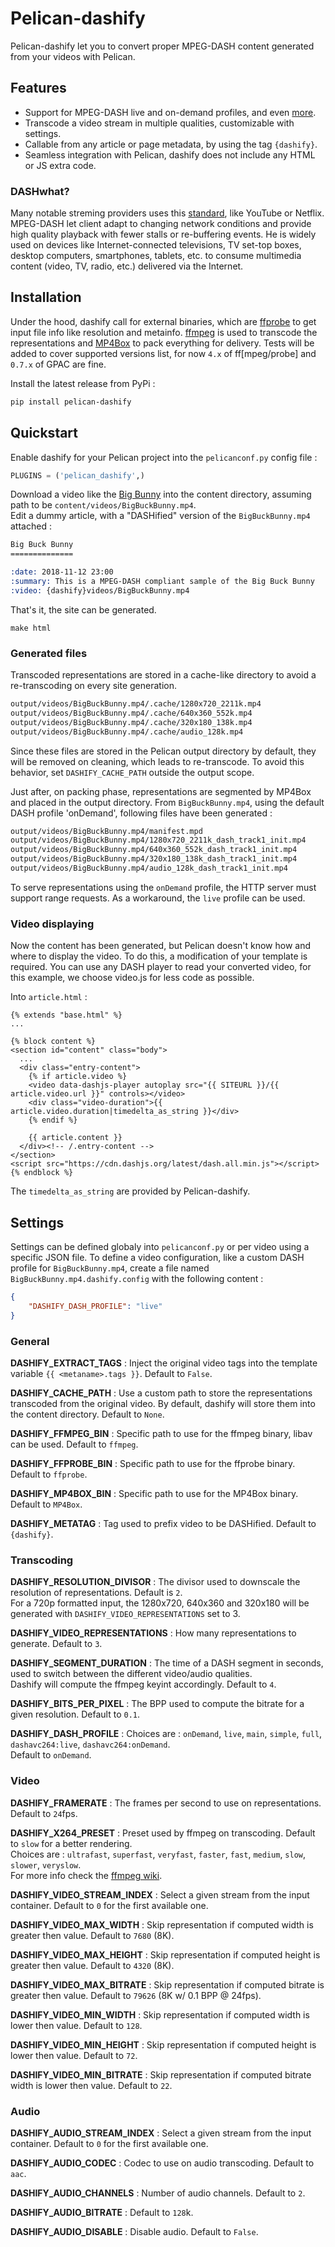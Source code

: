 Pelican-dashify
===============

Pelican-dashify let you to convert proper MPEG-DASH content generated from your videos with Pelican.


Features
--------

-	Support for MPEG-DASH live and on-demand profiles, and even [more](https://gpac.wp.imt.fr/mp4box/dash/).
-	Transcode a video stream in multiple qualities, customizable with settings.
-	Callable from any article or page metadata, by using the tag `{dashify}`.
-	Seamless integration with Pelican, dashify does not include any HTML or JS extra code.

### DASHwhat?

Many notable streming providers uses this [standard](https://tools.ietf.org/html/rfc6983), like YouTube or Netflix. MPEG-DASH let client adapt to changing network conditions and provide high quality playback with fewer stalls or re-buffering events. He is widely used on devices like Internet-connected televisions, TV set-top boxes, desktop computers, smartphones, tablets, etc. to consume multimedia content (video, TV, radio, etc.) delivered via the Internet.


Installation
------------

Under the hood, dashify call for external binaries, which are [ffprobe](https://www.ffmpeg.org/download.html) to get input file info like resolution and metainfo. [ffmpeg](https://www.ffmpeg.org/download.html) is used to transcode the representations and [MP4Box](https://gpac.wp.imt.fr/downloads/gpac-nightly-builds/) to pack everything for delivery. Tests will be added to cover supported versions list, for now `4.x` of ff[mpeg/probe] and `0.7.x` of GPAC are fine.

Install the latest release from PyPi :
```sh
pip install pelican-dashify
```


Quickstart
----------

Enable dashify for your Pelican project into the `pelicanconf.py` config file :
```python
PLUGINS = ('pelican_dashify',)
```

Download a video like the [Big Bunny](http://commondatastorage.googleapis.com/gtv-videos-bucket/sample/BigBuckBunny.mp4) into the content directory, assuming path to be `content/videos/BigBuckBunny.mp4`.  
Edit a dummy article, with a "DASHified" version of the `BigBuckBunny.mp4` attached :


```restructuredtext
Big Buck Bunny
==============

:date: 2018-11-12 23:00
:summary: This is a MPEG-DASH compliant sample of the Big Buck Bunny
:video: {dashify}videos/BigBuckBunny.mp4
```

That's it, the site can be generated.
```
make html
```

### Generated files

Transcoded representations are stored in a cache-like directory to avoid a re-transcoding on every site generation.

```sh
output/videos/BigBuckBunny.mp4/.cache/1280x720_2211k.mp4
output/videos/BigBuckBunny.mp4/.cache/640x360_552k.mp4
output/videos/BigBuckBunny.mp4/.cache/320x180_138k.mp4
output/videos/BigBuckBunny.mp4/.cache/audio_128k.mp4
```

Since these files are stored in the Pelican output directory by default, they will be removed on cleaning, which leads to re-transcode. To avoid this behavior, set `DASHIFY_CACHE_PATH` outside the output scope.

Just after, on packing phase, representations are segmented by MP4Box and placed in the output directory.
From `BigBuckBunny.mp4`, using the default DASH profile 'onDemand', following files have been generated :

```sh
output/videos/BigBuckBunny.mp4/manifest.mpd
output/videos/BigBuckBunny.mp4/1280x720_2211k_dash_track1_init.mp4
output/videos/BigBuckBunny.mp4/640x360_552k_dash_track1_init.mp4
output/videos/BigBuckBunny.mp4/320x180_138k_dash_track1_init.mp4
output/videos/BigBuckBunny.mp4/audio_128k_dash_track1_init.mp4
```

To serve representations using the `onDemand` profile, the HTTP server must support range requests. As a workaround, the `live` profile can be used.

### Video displaying

Now the content has been generated, but Pelican doesn't know how and where to display the video. To do this, a modification of your template is required.
You can use any DASH player to read your converted video, for this example, we choose video.js for less code as possible.

Into `article.html` :
```jinja
{% extends "base.html" %}
...

{% block content %}
<section id="content" class="body">
  ...
  <div class="entry-content">
    {% if article.video %}
    <video data-dashjs-player autoplay src="{{ SITEURL }}/{{ article.video.url }}" controls></video>
    <div class="video-duration">{{ article.video.duration|timedelta_as_string }}</div>
    {% endif %}

    {{ article.content }}
  </div><!-- /.entry-content -->
</section>
<script src="https://cdn.dashjs.org/latest/dash.all.min.js"></script>
{% endblock %}
```

The `timedelta_as_string` are provided by Pelican-dashify.


Settings
--------

Settings can be defined globaly into `pelicanconf.py` or per video using a specific JSON file.
To define a video configuration, like a custom DASH profile for `BigBuckBunny.mp4`, create a file named `BigBuckBunny.mp4.dashify.config` with the following content :

```json
{
	"DASHIFY_DASH_PROFILE": "live"
}
```

### General

**DASHIFY_EXTRACT_TAGS**
:	Inject the original video tags into the template variable `{{ <metaname>.tags }}`. Default to `False`.

**DASHIFY_CACHE_PATH**
:	Use a custom path to store the representations transcoded from the original video.
	By default, dashify will store them into the content directory. Default to `None`.

**DASHIFY_FFMPEG_BIN**
:	Specific path to use for the ffmpeg binary, libav can be used. Default to `ffmpeg`.

**DASHIFY_FFPROBE_BIN**
:	Specific path to use for the ffprobe binary. Default to `ffprobe`.

**DASHIFY_MP4BOX_BIN**
:	Specific path to use for the MP4Box binary. Default to `MP4Box`.

**DASHIFY_METATAG**
:	Tag used to prefix video to be DASHified. Default to `{dashify}`.

### Transcoding

**DASHIFY_RESOLUTION_DIVISOR**
:	The divisor used to downscale the resolution of representations. Default is `2`.  
	For a 720p formatted input, the 1280x720, 640x360 and 320x180 will be generated with `DASHIFY_VIDEO_REPRESENTATIONS` set to 3.

**DASHIFY_VIDEO_REPRESENTATIONS**
:	How many representations to generate. Default to `3`.

**DASHIFY_SEGMENT_DURATION**
:	The time of a DASH segment in seconds, used to switch between the different video/audio qualities.  
	Dashify will compute the ffmpeg keyint accordingly. Default to `4`.

**DASHIFY_BITS_PER_PIXEL**
:	The BPP used to compute the bitrate for a given resolution. Default to `0.1`.

**DASHIFY_DASH_PROFILE**
:	Choices are : `onDemand`, `live`, `main`, `simple`, `full`, `dashavc264:live`, `dashavc264:onDemand`.  
	Default to `onDemand`.

### Video

**DASHIFY_FRAMERATE**
:	The frames per second to use on representations. Default to `24`fps.

**DASHIFY_X264_PRESET**
:	Preset used by ffmpeg on transcoding. Default to `slow` for a better rendering.  
	Choices are : `ultrafast`, `superfast`, `veryfast`, `faster`, `fast`, `medium`, `slow`, `slower`, `veryslow`.  
	For more info check the [ffmpeg wiki](https://trac.ffmpeg.org/wiki/Encode/H.264#Preset).

**DASHIFY_VIDEO_STREAM_INDEX**
:	Select a given stream from the input container. Default to `0` for the first available one.

**DASHIFY_VIDEO_MAX_WIDTH**
:	Skip representation if computed width is greater then value. Default to `7680` (8K).

**DASHIFY_VIDEO_MAX_HEIGHT**
:	Skip representation if computed height is greater then value. Default to `4320` (8K).

**DASHIFY_VIDEO_MAX_BITRATE**
:	Skip representation if computed bitrate is greater then value. Default to `79626` (8K w/ 0.1 BPP @ 24fps).

**DASHIFY_VIDEO_MIN_WIDTH**
:	Skip representation if computed width is lower then value. Default to `128`.

**DASHIFY_VIDEO_MIN_HEIGHT**
:	Skip representation if computed height is lower then value. Default to `72`.

**DASHIFY_VIDEO_MIN_BITRATE**
:	Skip representation if computed bitrate width is lower then value. Default to `22`.

### Audio

**DASHIFY_AUDIO_STREAM_INDEX**
:	Select a given stream from the input container. Default to `0` for the first available one.

**DASHIFY_AUDIO_CODEC**
:	Codec to use on audio transcoding. Default to `aac`.

**DASHIFY_AUDIO_CHANNELS**
:	Number of audio channels. Default to `2`.

**DASHIFY_AUDIO_BITRATE**
:	Default to `128`k.

**DASHIFY_AUDIO_DISABLE**
:	Disable audio. Default to `False`.
